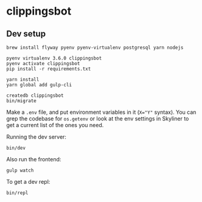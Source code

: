 # clippingsbot

## Dev setup

```
brew install flyway pyenv pyenv-virtualenv postgresql yarn nodejs

pyenv virtualenv 3.6.0 clippingsbot
pyenv activate clippingsbot
pip install -r requirements.txt

yarn install
yarn global add gulp-cli

createdb clippingsbot
bin/migrate
```

Make a `.env` file, and put environment variables in it (`X="Y"` syntax). You can grep the codebase for `os.getenv` or look at the env settings in Skyliner to get a current list of the ones you need.

Running the dev server:

```
bin/dev
```

Also run the frontend:

```
gulp watch
```

To get a dev repl:

```
bin/repl
```
